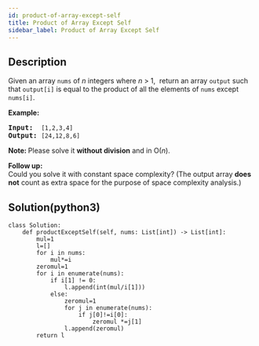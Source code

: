 ```yaml
---
id: product-of-array-except-self
title: Product of Array Except Self
sidebar_label: Product of Array Except Self
---
```

## Description
<div class="description">
<p>Given an array <code>nums</code> of <em>n</em> integers where <em>n</em> &gt; 1, &nbsp;return an array <code>output</code> such that <code>output[i]</code> is equal to the product of all the elements of <code>nums</code> except <code>nums[i]</code>.</p>

<p><b>Example:</b></p>

<pre>
<b>Input:</b>  <code>[1,2,3,4]</code>
<b>Output:</b> <code>[24,12,8,6]</code>
</pre>

<p><strong>Note: </strong>Please solve it <strong>without division</strong> and in O(<em>n</em>).</p>

<p><strong>Follow up:</strong><br />
Could you solve it with constant space complexity? (The output array <strong>does not</strong> count as extra space for the purpose of space complexity analysis.)</p>

</div>

## Solution(python3)
```python3
class Solution:
    def productExceptSelf(self, nums: List[int]) -> List[int]:
        mul=1
        l=[]
        for i in nums:
            mul*=i
        zeromul=1
        for i in enumerate(nums):
            if i[1] != 0:
                l.append(int(mul/i[1]))
            else:
                zeromul=1
                for j in enumerate(nums):
                    if j[0]!=i[0]:
                        zeromul *=j[1]
                l.append(zeromul)
        return l
```